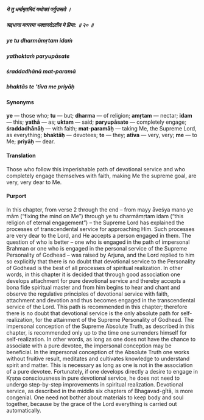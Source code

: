 ##### ये तु धर्मामृतमिदं यथोक्तं पर्युपासते ।
##### श्रद्दधाना मत्परमा भक्तास्तेऽतीव मे प्रिया: ॥ २० ॥

##### ye tu dharmāmṛtam idaṁ
##### yathoktaṁ paryupāsate
##### śraddadhānā mat-paramā
##### bhaktās te ’tīva me priyāḥ

#### Synonyms

**ye** — those who; **tu** — but; **dharma** — of religion; **amṛtam** — nectar; **idam** — this; **yathā** — as; **uktam** — said; **paryupāsate** — completely engage; **śraddadhānāḥ** — with faith; **mat**-**paramāḥ** — taking Me, the Supreme Lord, as everything; **bhaktāḥ** — devotees; **te** — they; **atīva** — very, very; **me** — to Me; **priyāḥ** — dear.

#### Translation

Those who follow this imperishable path of devotional service and who completely engage themselves with faith, making Me the supreme goal, are very, very dear to Me.

#### Purport

In this chapter, from verse 2 through the end – from mayy āveśya mano ye mām (“fixing the mind on Me”) through ye tu dharmāmṛtam idam (“this religion of eternal engagement”) – the Supreme Lord has explained the processes of transcendental service for approaching Him. Such processes are very dear to the Lord, and He accepts a person engaged in them. The question of who is better – one who is engaged in the path of impersonal Brahman or one who is engaged in the personal service of the Supreme Personality of Godhead – was raised by Arjuna, and the Lord replied to him so explicitly that there is no doubt that devotional service to the Personality of Godhead is the best of all processes of spiritual realization. In other words, in this chapter it is decided that through good association one develops attachment for pure devotional service and thereby accepts a bona fide spiritual master and from him begins to hear and chant and observe the regulative principles of devotional service with faith, attachment and devotion and thus becomes engaged in the transcendental service of the Lord. This path is recommended in this chapter; therefore there is no doubt that devotional service is the only absolute path for self-realization, for the attainment of the Supreme Personality of Godhead. The impersonal conception of the Supreme Absolute Truth, as described in this chapter, is recommended only up to the time one surrenders himself for self-realization. In other words, as long as one does not have the chance to associate with a pure devotee, the impersonal conception may be beneficial. In the impersonal conception of the Absolute Truth one works without fruitive result, meditates and cultivates knowledge to understand spirit and matter. This is necessary as long as one is not in the association of a pure devotee. Fortunately, if one develops directly a desire to engage in Kṛṣṇa consciousness in pure devotional service, he does not need to undergo step-by-step improvements in spiritual realization. Devotional service, as described in the middle six chapters of Bhagavad-gītā, is more congenial. One need not bother about materials to keep body and soul together, because by the grace of the Lord everything is carried out automatically.